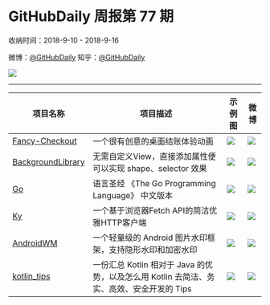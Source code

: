 # GitHubDaily 周报第 77 期

收纳时间：2018-9-10 - 2018-9-16

微博：[@GitHubDaily](https://weibo.com/GitHubDaily)
知乎：[@GitHubDaily](https://www.zhihu.com/people/githubdaily)

![](https://raw.githubusercontent.com/GitHubDaily/GitHubDaily/master/assets/weixin.png)

---

项目名称 | 项目描述 | 示例图 | 微博
--- | --- | --- | ---
[Fancy-Checkout](status.github_url) | 一个很有创意的桌面结账体验动画 | ![](http://wx3.sinaimg.cn/large/006fiYtfly1fvb8ksywdmg30go0goe8b.gif) | [![](https://raw.githubusercontent.com/GitHubDaily/GitHubDaily/master/assets/sina_logo.png)](https://weibo.com/5722964389/GzBahs4Lf)
[BackgroundLibrary](status.github_url) | 无需自定义View，直接添加属性便可以实现 shape、selector 效果 | ![](http://wx4.sinaimg.cn/large/006fiYtfgy1fv96vus4skg30880hh431.gif) | [![](https://raw.githubusercontent.com/GitHubDaily/GitHubDaily/master/assets/sina_logo.png)](https://weibo.com/5722964389/GzkMg6reW)
[Go](status.github_url) | 语言圣经 《The Go Programming Language》 中文版本 | ![](http://wx1.sinaimg.cn/large/006fiYtfgy1fv76szmqn9j30b40ek74y.jpg) | [![](https://raw.githubusercontent.com/GitHubDaily/GitHubDaily/master/assets/sina_logo.png)](https://weibo.com/5722964389/Gz7nNerTQ)
[Ky](status.github_url) | 一个基于浏览器Fetch API的简洁优雅HTTP客户端 | ![](http://wx1.sinaimg.cn/large/006fiYtfly1fv5yv81lx5j31av7o0npd.jpg) | [![](https://raw.githubusercontent.com/GitHubDaily/GitHubDaily/master/assets/sina_logo.png)](https://weibo.com/5722964389/GyXXi6VKr)
[AndroidWM](status.github_url) | 一个轻量级的 Android 图片水印框架，支持隐形水印和加密水印 | ![](http://wx2.sinaimg.cn/large/006fiYtfgy1fv4vfclob7j31f80l2e81.jpg) | [![](https://raw.githubusercontent.com/GitHubDaily/GitHubDaily/master/assets/sina_logo.png)](https://weibo.com/5722964389/GyOwNv9SH)
[kotlin_tips](status.github_url) | 一份汇总 Kotlin 相对于 Java 的优势，以及怎么用 Kotlin 去简洁、务实、高效、安全开发的 Tips | ![](http://wx1.sinaimg.cn/large/006fiYtfly1fv2d3uk1ypj31hw6dchdt.jpg) | [![](https://raw.githubusercontent.com/GitHubDaily/GitHubDaily/master/assets/sina_logo.png)](https://weibo.com/5722964389/GyF6inoJQ)
